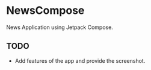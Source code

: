 # NewsCompose
News Application using Jetpack Compose. 

## TODO
* Add features of the app and provide the screenshot.

